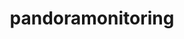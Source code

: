 ---
title: "pandoramonitoring"
layout: cache
categories: [package, develop]
meta: {"compilers": ["gcc@11.4.0"], "num_specs": 18, "num_specs_by_stack": {"hep": 18, "root": 18}, "oss": ["ubuntu22.04"], "platforms": ["linux"], "stacks": ["hep", "root"], "targets": ["x86_64_v3"], "versions": ["3.6.0"]}
spec_details: [{"compiler": "gcc@11.4.0", "hash": "2br3c44svenbrdas7b7437vstep72zg2", "os": "ubuntu22.04", "platform": "linux", "size": "-", "stacks": ["hep", "root"], "target": "x86_64_v3", "variants": ["build_system=cmake", "build_type=Release", "generator=make", "~ipo"], "versions": ["3.6.0"]}, {"compiler": "gcc@11.4.0", "hash": "3jmhfojiybuqsv5hime6rrmxidghnn26", "os": "ubuntu22.04", "platform": "linux", "size": "-", "stacks": ["hep", "root"], "target": "x86_64_v3", "variants": ["build_system=cmake", "build_type=Release", "generator=make", "~ipo"], "versions": ["3.6.0"]}, {"compiler": "gcc@11.4.0", "hash": "3uhzr6bqkjsgaswxe53hcaxryopjvzn3", "os": "ubuntu22.04", "platform": "linux", "size": "-", "stacks": ["hep", "root"], "target": "x86_64_v3", "variants": ["build_system=cmake", "build_type=Release", "generator=make", "~ipo"], "versions": ["3.6.0"]}, {"compiler": "gcc@11.4.0", "hash": "5qxvznoluenlbrkjjg7zoi4s4vp7kqc4", "os": "ubuntu22.04", "platform": "linux", "size": "-", "stacks": ["hep", "root"], "target": "x86_64_v3", "variants": ["build_system=cmake", "build_type=Release", "generator=make", "~ipo"], "versions": ["3.6.0"]}, {"compiler": "gcc@11.4.0", "hash": "a5gjcgtnkousna5wj7jibzr25nnlbov2", "os": "ubuntu22.04", "platform": "linux", "size": "-", "stacks": ["hep", "root"], "target": "x86_64_v3", "variants": ["build_system=cmake", "build_type=Release", "generator=make", "~ipo"], "versions": ["3.6.0"]}, {"compiler": "gcc@11.4.0", "hash": "cgbp53xzarebnwz6a5znroioohrpknhk", "os": "ubuntu22.04", "platform": "linux", "size": "-", "stacks": ["hep", "root"], "target": "x86_64_v3", "variants": ["build_system=cmake", "build_type=Release", "generator=make", "~ipo"], "versions": ["3.6.0"]}, {"compiler": "gcc@11.4.0", "hash": "cmwq56oavrvu6tpmypy3l6o2hdensncc", "os": "ubuntu22.04", "platform": "linux", "size": "-", "stacks": ["hep", "root"], "target": "x86_64_v3", "variants": ["build_system=cmake", "build_type=Release", "generator=make", "~ipo"], "versions": ["3.6.0"]}, {"compiler": "gcc@11.4.0", "hash": "g5nfbkwwt2gb743ma332bxjcmtarkpws", "os": "ubuntu22.04", "platform": "linux", "size": "-", "stacks": ["hep", "root"], "target": "x86_64_v3", "variants": ["build_system=cmake", "build_type=Release", "generator=make", "~ipo"], "versions": ["3.6.0"]}, {"compiler": "gcc@11.4.0", "hash": "gndrgy4nxu6xiwyisw32cwcekcystayj", "os": "ubuntu22.04", "platform": "linux", "size": "-", "stacks": ["hep", "root"], "target": "x86_64_v3", "variants": ["build_system=cmake", "build_type=Release", "generator=make", "~ipo"], "versions": ["3.6.0"]}, {"compiler": "gcc@11.4.0", "hash": "ibqafl23tyruvkaz6zvumk6vxh6nhpy7", "os": "ubuntu22.04", "platform": "linux", "size": "-", "stacks": ["hep", "root"], "target": "x86_64_v3", "variants": ["build_system=cmake", "build_type=Release", "generator=make", "~ipo"], "versions": ["3.6.0"]}, {"compiler": "gcc@11.4.0", "hash": "mhkhxqkdqx3vnapnfdjabj5ixcbodeta", "os": "ubuntu22.04", "platform": "linux", "size": "-", "stacks": ["hep", "root"], "target": "x86_64_v3", "variants": ["build_system=cmake", "build_type=Release", "generator=make", "~ipo"], "versions": ["3.6.0"]}, {"compiler": "gcc@11.4.0", "hash": "p4uvnaju55adromecrvt5hlaz3pnfpln", "os": "ubuntu22.04", "platform": "linux", "size": "-", "stacks": ["hep", "root"], "target": "x86_64_v3", "variants": ["build_system=cmake", "build_type=Release", "generator=make", "~ipo"], "versions": ["3.6.0"]}, {"compiler": "gcc@11.4.0", "hash": "s6wn46qq5uqttbekl44y2ivui3qyrq6x", "os": "ubuntu22.04", "platform": "linux", "size": "-", "stacks": ["hep", "root"], "target": "x86_64_v3", "variants": ["build_system=cmake", "build_type=Release", "generator=make", "~ipo"], "versions": ["3.6.0"]}, {"compiler": "gcc@11.4.0", "hash": "srd46tiwrsqgjthjw5rr6egttqsxaif3", "os": "ubuntu22.04", "platform": "linux", "size": "-", "stacks": ["hep", "root"], "target": "x86_64_v3", "variants": ["build_system=cmake", "build_type=Release", "generator=make", "~ipo"], "versions": ["3.6.0"]}, {"compiler": "gcc@11.4.0", "hash": "tkfxae2qz7a5c75focv6ad5xa6jsso4d", "os": "ubuntu22.04", "platform": "linux", "size": "-", "stacks": ["hep", "root"], "target": "x86_64_v3", "variants": ["build_system=cmake", "build_type=Release", "generator=make", "~ipo"], "versions": ["3.6.0"]}, {"compiler": "gcc@11.4.0", "hash": "vq6l65abmz5ekunsmt2k6zd3otlxog7a", "os": "ubuntu22.04", "platform": "linux", "size": "-", "stacks": ["hep", "root"], "target": "x86_64_v3", "variants": ["build_system=cmake", "build_type=Release", "generator=make", "~ipo"], "versions": ["3.6.0"]}, {"compiler": "gcc@11.4.0", "hash": "xbcudhqhdle6ay45etst7ucm3jcvtemn", "os": "ubuntu22.04", "platform": "linux", "size": "-", "stacks": ["hep", "root"], "target": "x86_64_v3", "variants": ["build_system=cmake", "build_type=Release", "generator=make", "~ipo"], "versions": ["3.6.0"]}, {"compiler": "gcc@11.4.0", "hash": "ylbf7vqw7d2yrhol6umz5m3ezw2mbzc3", "os": "ubuntu22.04", "platform": "linux", "size": "-", "stacks": ["hep", "root"], "target": "x86_64_v3", "variants": ["build_system=cmake", "build_type=Release", "generator=make", "~ipo"], "versions": ["3.6.0"]}]
---